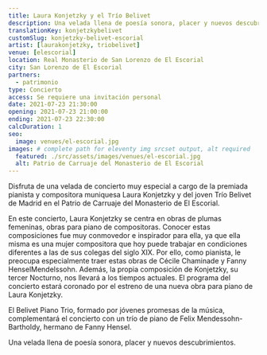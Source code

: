 ```yaml
---
title: Laura Konjetzky y el Trío Belivet
description: Una velada llena de poesía sonora, placer y nuevos descubrimientos a cargo de la premiada pianista y compositora muniquesa Laura Konjetzky y del joven Trío Belivet.
translationKey: konjetzkybelivet
customSlug: konjetzky-belivet-escorial
artist: [laurakonjetzky, triobelivet]
venue: [elescorial]
location: Real Monasterio de San Lorenzo de El Escorial
city: San Lorenzo de El Escorial
partners:
  - patrimonio
type: Concierto
access: Se requiere una invitación personal
date: 2021-07-23 21:30:00
opening: 2021-07-23 21:00:00
ending: 2021-07-23 22:30:00
calcDuration: 1
seo:
  image: venues/el-escorial.jpg
images: # complete path for eleventy img srcset output, alt required
  featured: ./src/assets/images/venues/el-escorial.jpg
  alt: Patrio de Carruaje del Monasterio de El Escorial
---
```


Disfruta de una velada de concierto muy especial a cargo de la premiada pianista y compositora muniquesa Laura Konjetzky y del joven Trío Belivet de Madrid en el Patrio de Carruaje del Monasterio de El Escorial.

En este concierto, Laura Konjetzky se centra en obras de plumas femeninas, obras para piano de compositoras. Conocer estas composiciones fue muy conmovedor e inspirador para ella, ya que ella misma es una mujer compositora que hoy puede trabajar en condiciones diferentes a las de sus colegas del siglo XIX. Por ello, como pianista, le preocupa especialmente traer estas obras de Cécile Chaminade y Fanny HenselMendelssohn. Además, la propia composición de Konjetzky, su tercer Nocturno, nos llevará a los tiempos actuales. El programa del concierto estará coronado por el estreno de una nueva obra para piano de Laura Konjetzky.

El Belivet Piano Trio, formado por jóvenes promesas de la música, complementará el concierto con un trío de piano de Felix Mendessohn-Bartholdy, hermano de Fanny Hensel.

Una velada llena de poesía sonora, placer y nuevos descubrimientos.
